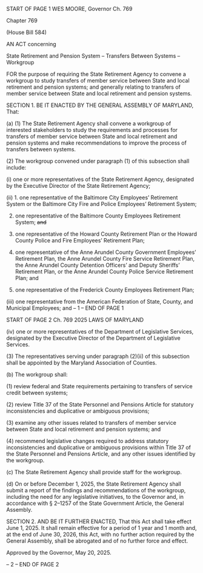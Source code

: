START OF PAGE 1
WES MOORE, Governor Ch. 769

Chapter 769

(House Bill 584)

AN ACT concerning

State Retirement and Pension System – Transfers Between Systems –
Workgroup

FOR the purpose of requiring the State Retirement Agency to convene a workgroup to study
transfers of member service between State and local retirement and pension
systems; and generally relating to transfers of member service between State and
local retirement and pension systems.

SECTION 1. BE IT ENACTED BY THE GENERAL ASSEMBLY OF MARYLAND,
That:

(a) (1) The State Retirement Agency shall convene a workgroup of interested
stakeholders to study the requirements and processes for transfers of member service
between State and local retirement and pension systems and make recommendations to
improve the process of transfers between systems.

(2) The workgroup convened under paragraph (1) of this subsection shall
include:

(i) one or more representatives of the State Retirement Agency,
designated by the Executive Director of the State Retirement Agency;

(ii) 1. one representative of the Baltimore City Employees’
Retirement System or the Baltimore City Fire and Police Employees’ Retirement System;

2. one representative of the Baltimore County Employees
Retirement System; ~~and~~

3. one representative of the Howard County Retirement Plan
or the Howard County Police and Fire Employees’ Retirement Plan;

4. one representative of the Anne Arundel County
Government Employees’ Retirement Plan, the Anne Arundel County Fire Service
Retirement Plan, the Anne Arundel County Detention Officers’ and Deputy Sheriffs’
Retirement Plan, or the Anne Arundel County Police Service Retirement Plan; and

5. one representative of the Frederick County Employees
Retirement Plan;

(iii) one representative from the American Federation of State,
County, and Municipal Employees; and
– 1 –
END OF PAGE 1

START OF PAGE 2
Ch. 769 2025 LAWS OF MARYLAND

(iv) one or more representatives of the Department of Legislative
Services, designated by the Executive Director of the Department of Legislative Services.

(3) The representatives serving under paragraph (2)(ii) of this subsection
shall be appointed by the Maryland Association of Counties.

(b) The workgroup shall:

(1) review federal and State requirements pertaining to transfers of service
credit between systems;

(2) review Title 37 of the State Personnel and Pensions Article for statutory
inconsistencies and duplicative or ambiguous provisions;

(3) examine any other issues related to transfers of member service
between State and local retirement and pension systems; and

(4) recommend legislative changes required to address statutory
inconsistencies and duplicative or ambiguous provisions within Title 37 of the State
Personnel and Pensions Article, and any other issues identified by the workgroup.

(c) The State Retirement Agency shall provide staff for the workgroup.

(d) On or before December 1, 2025, the State Retirement Agency shall submit a
report of the findings and recommendations of the workgroup, including the need for any
legislative initiatives, to the Governor and, in accordance with § 2–1257 of the State
Government Article, the General Assembly.

SECTION 2. AND BE IT FURTHER ENACTED, That this Act shall take effect June
1, 2025. It shall remain effective for a period of 1 year and 1 month and, at the end of June
30, 2026, this Act, with no further action required by the General Assembly, shall be
abrogated and of no further force and effect.

Approved by the Governor, May 20, 2025.

– 2 –
END OF PAGE 2